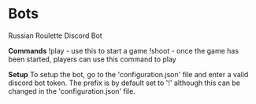 # Bots
Russian Roulette Discord Bot

**Commands**
!play - use this to start a game
!shoot - once the game has been started, players can use this command to play

**Setup**
To setup the bot, go to the 'configuration.json' file and enter a valid discord bot token. The prefix is by default set to '!' although this can be changed in the 'configuration.json' file.
